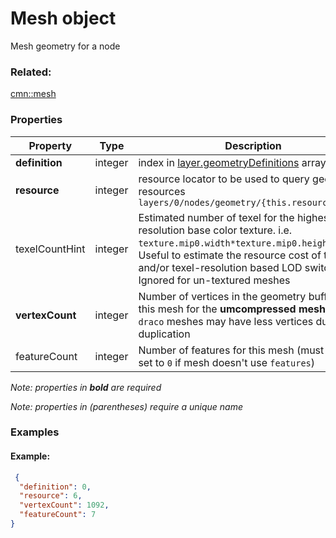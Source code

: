 # Mesh object

Mesh geometry for a node

### Related:

[cmn::mesh](mesh.cmn.md)
### Properties

| Property | Type | Description |
| --- | --- | --- |
| **definition** | integer | index in [layer.geometryDefinitions](3dSceneLayer.cmn.md) array |
| **resource** | integer | resource locator to be used to query geometry resources `layers/0/nodes/geometry/{this.resourceId}/...` |
| texelCountHint | integer | Estimated number of texel for the highest resolution base color texture. i.e. `texture.mip0.width*texture.mip0.height`. Useful to estimate the resource cost of this node and/or texel-resolution based LOD switching. Ignored for un-textured meshes |
| **vertexCount** | integer | Number of vertices in the geometry buffer of this mesh for the **umcompressed mesh buffer**. `draco` meshes may have less vertices due to de-duplication |
| featureCount | integer | Number of features for this mesh (must omit or set to `0` if mesh doesn't use `features`) |

*Note: properties in **bold** are required*

*Note: properties in (parentheses) require a unique name*

### Examples 

#### Example:  

```json
 {
  "definition": 0,
  "resource": 6,
  "vertexCount": 1092,
  "featureCount": 7
} 
```


